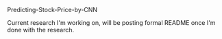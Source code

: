 Predicting-Stock-Price-by-CNN

Current research I'm working on, will be posting formal README once I'm done with the research.
